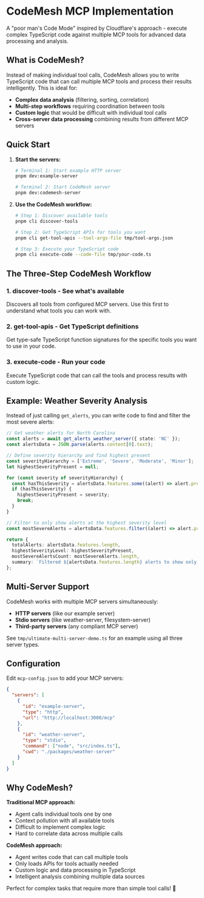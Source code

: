 # CodeMesh MCP Implementation

A "poor man's Code Mode" inspired by Cloudflare's approach - execute complex TypeScript code against multiple MCP tools for advanced data processing and analysis.

## What is CodeMesh?

Instead of making individual tool calls, CodeMesh allows you to write TypeScript code that can call multiple MCP tools and process their results intelligently. This is ideal for:

- **Complex data analysis** (filtering, sorting, correlation)
- **Multi-step workflows** requiring coordination between tools
- **Custom logic** that would be difficult with individual tool calls
- **Cross-server data processing** combining results from different MCP servers

## Quick Start

1. **Start the servers:**

   ```bash
   # Terminal 1: Start example HTTP server
   pnpm dev:example-server

   # Terminal 2: Start CodeMesh server
   pnpm dev:codemesh-server
   ```

2. **Use the CodeMesh workflow:**

   ```bash
   # Step 1: Discover available tools
   pnpm cli discover-tools

   # Step 2: Get TypeScript APIs for tools you want
   pnpm cli get-tool-apis --tool-args-file tmp/tool-args.json

   # Step 3: Execute your TypeScript code
   pnpm cli execute-code --code-file tmp/your-code.ts
   ```

## The Three-Step CodeMesh Workflow

### 1. **discover-tools** - See what's available

Discovers all tools from configured MCP servers. Use this first to understand what tools you can work with.

### 2. **get-tool-apis** - Get TypeScript definitions

Get type-safe TypeScript function signatures for the specific tools you want to use in your code.

### 3. **execute-code** - Run your code

Execute TypeScript code that can call the tools and process results with custom logic.

## Example: Weather Severity Analysis

Instead of just calling `get_alerts`, you can write code to find and filter the most severe alerts:

```typescript
// Get weather alerts for North Carolina
const alerts = await get_alerts_weather_server({ state: 'NC' });
const alertsData = JSON.parse(alerts.content[0].text);

// Define severity hierarchy and find highest present
const severityHierarchy = ['Extreme', 'Severe', 'Moderate', 'Minor'];
let highestSeverityPresent = null;

for (const severity of severityHierarchy) {
  const hasThisSeverity = alertsData.features.some((alert) => alert.properties.severity === severity);
  if (hasThisSeverity) {
    highestSeverityPresent = severity;
    break;
  }
}

// Filter to only show alerts at the highest severity level
const mostSevereAlerts = alertsData.features.filter((alert) => alert.properties.severity === highestSeverityPresent);

return {
  totalAlerts: alertsData.features.length,
  highestSeverityLevel: highestSeverityPresent,
  mostSevereAlertsCount: mostSevereAlerts.length,
  summary: `Filtered ${alertsData.features.length} alerts to show only ${mostSevereAlerts.length} at "${highestSeverityPresent}" severity`,
};
```

## Multi-Server Support

CodeMesh works with multiple MCP servers simultaneously:

- **HTTP servers** (like our example server)
- **Stdio servers** (like weather-server, filesystem-server)
- **Third-party servers** (any compliant MCP server)

See `tmp/ultimate-multi-server-demo.ts` for an example using all three server types.

## Configuration

Edit `mcp-config.json` to add your MCP servers:

```json
{
  "servers": [
    {
      "id": "example-server",
      "type": "http",
      "url": "http://localhost:3000/mcp"
    },
    {
      "id": "weather-server",
      "type": "stdio",
      "command": ["node", "src/index.ts"],
      "cwd": "./packages/weather-server"
    }
  ]
}
```

## Why CodeMesh?

**Traditional MCP approach:**

- Agent calls individual tools one by one
- Context pollution with all available tools
- Difficult to implement complex logic
- Hard to correlate data across multiple calls

**CodeMesh approach:**

- Agent writes code that can call multiple tools
- Only loads APIs for tools actually needed
- Custom logic and data processing in TypeScript
- Intelligent analysis combining multiple data sources

Perfect for complex tasks that require more than simple tool calls! 🚀
